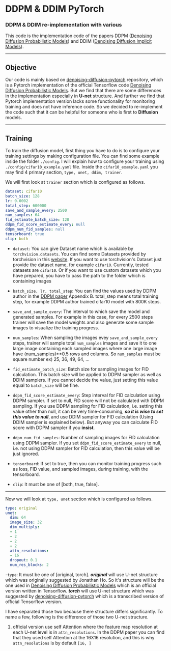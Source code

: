 # DDPM & DDIM PyTorch
### DDPM & DDIM re-implementation with various 

This code is the implementation code of the papers DDPM ([Denoising Diffusion Probabilistic Models](https://arxiv.org/abs/2006.11239)) 
and DDIM ([Denoising Diffusion Implicit Models](https://arxiv.org/abs/2010.02502)).

---
## Objective

Our code is mainly based on [denoising-diffusion-pytorch](https://github.com/lucidrains/denoising-diffusion-pytorch)
repository, which is a Pytorch implementation of the official Tensorflow code
[Denoising Diffusion Probabilistic Models](https://github.com/hojonathanho/diffusion). But we find that there are some
differences in the implementation especially in **U-net** structure. And further we find that Pytorch implementation 
version lacks some functionality for monitoring training and does not have inference code. So we decided to
re-implement the code such that it can be helpful for someone who is first to **Diffusion** models.

---
## Training

To train the diffusion model, first thing you have to do is to configure your training settings by making configuration
file. You can find some example inside the folder ```./config```. I will explain how to configure your training using
```./config/cifar10_example.yaml``` file.
Inside the ```cifar10_example.yaml``` you may find 4 primary section, ```type, unet, ddim, trainer```. 

We will first look at ```trainer``` section which is configured as follows.

```yaml
dataset: cifar10
batch_size: 128
lr: 0.0002
total_step: 600000
save_and_sample_every: 2500
num_samples: 64
fid_estimate_batch_size: 128
ddpm_fid_score_estimate_every: null
ddpm_num_fid_samples: null
tensorboard: true
clip: both
```
- ```dataset```: You can give Dataset name which is available by ```torchvision.datasets```. You can find some Datasets provided
by torchvision in this [website](https://pytorch.org/vision/stable/datasets.html). If you want to use torchvision's
Dataset just provide the dataset name, for example ```cifar10```. Currently, tested datasets are ```cifar10```. 
Or if you want to use custom datasets which you have prepared, you have to pass the path to the folder which is containing
images 


- ```batch_size, lr, total_step```: You can find the values used by DDPM author in the [DDPM paper](https://arxiv.org/abs/2006.11239)
Appendix B. total_step means total training step, for example DDPM author trained cifar10 model with 800K steps.


- ```save_and_sample_every```: The interval to which save the model and generated samples. For example in this case, 
for every 2500 steps trainer will save the model weights and also generate some sample images to visualize the training progress.


- ```num_samples```: When sampling the images evey ```save_and_sample_every``` steps, trainer will sample total ```num_samples``` 
images and save it to one large image containing each sampled images where one large image have (num_samples)**0.5 rows and
columns. So ```num_samples``` must be square number ex) 25, 36, 49, 64, ...


- ```fid_estimate_batch_size```: Batch size for sampling images for FID calculation. This batch size will be applied to
DDPM sampler as well as DDIM samplers. If you cannot decide the value, just setting this value equal to ```batch_size``` will
be fine.


- ```ddpm_fid_score_estimate_every```: Step interval for FID calculation using DDPM sampler. If set to null, FID score
will not be calculated with DDPM sampling. If you use DDPM sampling for FID calculation, i.e. setting this value other than null, 
it can be very time-consuming, ***so it is wise to set this value to null***, and use DDIM sampler for 
FID calculation (Using DDIM sampler is explained below). But anyway you can calculate FID score with DDPM sampler if you **insist**.


- ```ddpm_num_fid_samples```: Number of sampling images for FID calculation using DDPM sampler. If you set 
```ddpm_fid_score_estimate_every``` to null, i.e. not using DDPM sampler for FID calculation, then this value will
be just ignored.


- ```tensorboard```: If set to true, then you can monitor training progress such as loss, FID value, and sampled images,
during training, with the tensorboard.


- ```clip```: It must be one of [both, true, false]. 

---

Now we will look at ```type, unet``` section which is configured as follows.

```yaml
type: original
unet:
  dim: 64
  image_size: 32
  dim_multiply:
  - 1
  - 2
  - 2
  - 2
  attn_resolutions:
  - 16
  dropout: 0.1
  num_res_blocks: 2
```

-```type```: It must be one of [original, torch]. ***original*** will use U-net structure which was originally suggested by
Jonathan Ho. So it's structure will be the one used in [Denoising Diffusion Probabilistic Models](https://github.com/hojonathanho/diffusion)
which is an official version written in Tensorflow. ***torch*** will use U-net structure which was suggested by 
[denoising-diffusion-pytorch](https://github.com/lucidrains/denoising-diffusion-pytorch) which is a transcribed version of
official Tensorflow version. 

I have separated those two because there structure differs significantly. To name a few, following is the difference of
those two U-net structure.
1. official version use self Attention where the feature map resolution at each U-net level 
   is in ```attn_resolutions```. In the DDPM paper you can find that they used self Attention at the 16X16 resolution, 
   and this is why ```attn_resolutions``` is by default ```[16, ]```